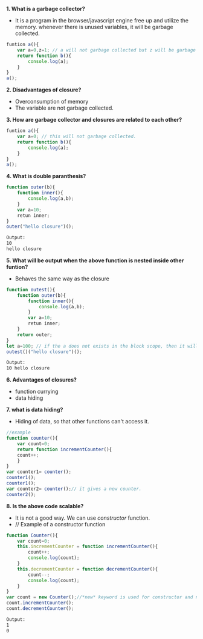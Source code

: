 
**1. What is a garbage collector?**
* It is a program in the browser/javascript engine free up and utilize the memory. whenever there is unused variables, it will be garbage collected.
```javascript 
funtion a(){
    var a=0,z=1; // a will not garbage collected but z will be garbage collected by browser/javascript engine smartly.
    return function b(){
        console.log(a);
    }
}
a();
```

**2. Disadvantages of closure?**
* Overconsumption of memory
* The variable are not garbage collected.

**3. How are garbage collector and closures are related to each other?**
```javascript
funtion a(){
    var a=0; // this will not garbage collected.
    return function b(){
        console.log(a);
    }
}
a();
```

**4. What is double paranthesis?**
```javascript
function outer(b){
    function inner(){
        console.log(a,b);
    }
    var a=10; 
    retun inner;
}
outer("hello closure")();
```
```bash
Output:
10
hello closure
```

**5. What will be output when the above function is nested inside other funtion?**
* Behaves the same way as the closure
```javascript
function outest(){
    function outer(b){
        function inner(){
            console.log(a,b);
        }
        var a=10; 
        retun inner;
    }
    return outer;
}
let a=100; // if the a does not exists in the block scope, then it will print
outest()("hello closure")();
```
```bash
Output:
10 hello closure
```
**6. Advantages of closures?**
* function currying
* data hiding

**7. what is data hiding?**
* Hiding of data, so that other functions can't access it.
```javascript
//example
function counter(){
    var count=0;
    return function incrementCounter(){
    count++;
    }
}
var counter1= counter();
counter1();
counter1();
var counter2= counter();// it gives a new counter.
counter2();
```
**8. Is the above code scalable?**
* It is not a good way. We can use *constructor* function.
* // Example of a constructor function
```javascript
function Counter(){
    var count=0;
    this.incrementCounter = function incrementCounter(){
        count++;
        console.log(count);
    }
    this.decrementCounter = function decrementCounter(){
        count--;
        console.log(count);
    }
}
var count = new Counter();//*new* keyword is used for constructor and naming convention is *Pascal*
count.incrementCounter();
count.decrementCounter();
```
```bash
Output:
1
0
```




